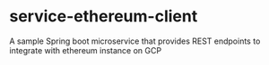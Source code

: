 # service-ethereum-client
A sample Spring boot microservice that provides REST endpoints to integrate with ethereum instance on GCP
